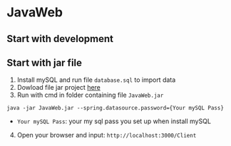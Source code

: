 # JavaWeb

## Start with development

## Start with jar file

1. Install mySQL and run file `database.sql` to import data
2. Dowload file jar project [here](https://uithcm-my.sharepoint.com/:u:/g/personal/20520613_ms_uit_edu_vn/EY3Fbva3KBxCtULu5ASpANgBSejn_e7glrtdO0t24U7k2g?e=68k0hV)
3. Run with cmd in folder containing file `JavaWeb.jar`
```
java -jar JavaWeb.jar --spring.datasource.password={Your mySQL Pass}
```
- `Your mySQL Pass`: your my sql pass you set up when install mySQL
4. Open your browser and input:
  `http://localhost:3000/Client`

